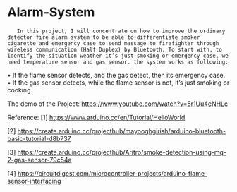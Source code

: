 # Alarm-System

       In this project, I will concentrate on how to improve the ordinary detector fire alarm system to be able to differentiate smoker cigarette and emergency case to send massage to firefighter through wireless communication (Half Duplex) by Bluetooth. To start with, to identify the situation weather it’s just smoking or emergency case, we need temperature sensor and gas sensor. the system works as following:
•	If the flame sensor detects, and the gas detect, then its emergency case.
•	If the gas sensor detects, while the flame sensor is not, it’s just smoking or cooking.

The demo of the Project:
https://www.youtube.com/watch?v=5r1Uu4eNHLc

Reference:
[1] https://www.arduino.cc/en/Tutorial/HelloWorld

[2] https://create.arduino.cc/projecthub/mayooghgirish/arduino-bluetooth-basic-tutorial-d8b737

[3] https://create.arduino.cc/projecthub/Aritro/smoke-detection-using-mq-2-gas-sensor-79c54a

[4] https://circuitdigest.com/microcontroller-projects/arduino-flame-sensor-interfacing

